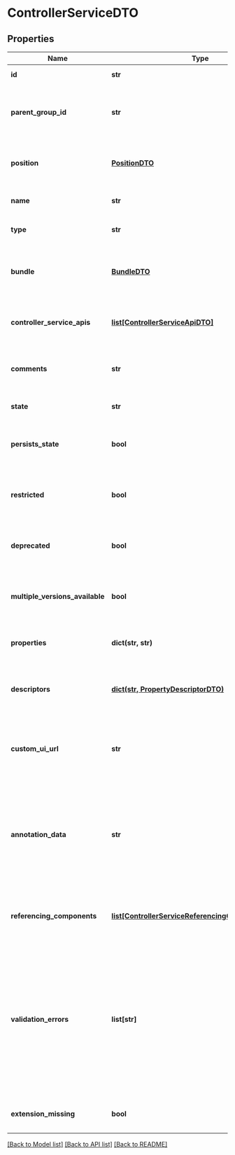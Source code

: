 # ControllerServiceDTO

## Properties
Name | Type | Description | Notes
------------ | ------------- | ------------- | -------------
**id** | **str** | The id of the component. | [optional] 
**parent_group_id** | **str** | The id of parent process group of this component if applicable. | [optional] 
**position** | [**PositionDTO**](PositionDTO.md) | The position of this component in the UI if applicable. | [optional] 
**name** | **str** | The name of the controller service. | [optional] 
**type** | **str** | The type of the controller service. | [optional] 
**bundle** | [**BundleDTO**](BundleDTO.md) | The details of the artifact that bundled this processor type. | [optional] 
**controller_service_apis** | [**list[ControllerServiceApiDTO]**](ControllerServiceApiDTO.md) | Lists the APIs this Controller Service implements. | [optional] 
**comments** | **str** | The comments for the controller service. | [optional] 
**state** | **str** | The state of the controller service. | [optional] 
**persists_state** | **bool** | Whether the controller service persists state. | [optional] [default to False]
**restricted** | **bool** | Whether the controller service requires elevated privileges. | [optional] [default to False]
**deprecated** | **bool** | Whether the ontroller service has been deprecated. | [optional] [default to False]
**multiple_versions_available** | **bool** | Whether the controller service has multiple versions available. | [optional] [default to False]
**properties** | **dict(str, str)** | The properties of the controller service. | [optional] 
**descriptors** | [**dict(str, PropertyDescriptorDTO)**](PropertyDescriptorDTO.md) | The descriptors for the controller service properties. | [optional] 
**custom_ui_url** | **str** | The URL for the controller services custom configuration UI if applicable. | [optional] 
**annotation_data** | **str** | The annotation for the controller service. This is how the custom UI relays configuration to the controller service. | [optional] 
**referencing_components** | [**list[ControllerServiceReferencingComponentEntity]**](ControllerServiceReferencingComponentEntity.md) | All components referencing this controller service. | [optional] 
**validation_errors** | **list[str]** | The validation errors from the controller service. These validation errors represent the problems with the controller service that must be resolved before it can be enabled. | [optional] 
**extension_missing** | **bool** | Whether the underlying extension is missing. | [optional] [default to False]

[[Back to Model list]](../README.md#documentation-for-models) [[Back to API list]](../README.md#documentation-for-api-endpoints) [[Back to README]](../README.md)


